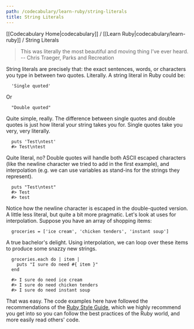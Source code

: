 ```yaml
---
path: /codecabulary/learn-ruby/string-literals
title: String Literals
---
```

[[Codecabulary Home|codecabulary]] / [[Learn Ruby|codecabulary/learn-ruby]] / String Literals

<!-- ---title: String Literals -->

> This was literally the most beautiful and moving thing I’ve ever heard. <br/>
> -- Chris Traeger, Parks and Recreation

String literals are precisely that: the exact sentences, words, or characters you type in between two quotes. Literally. A string literal in Ruby could be:

```
  'Single quoted'
```

Or

```
  "Double quoted"
```

Quite simple, really. The difference between single quotes and double quotes is just how literal your string takes you for. Single quotes take you very, very literally.

```
  puts 'Test\ntest'
  #> Test\ntest
```

Quite literal, no? Double quotes will handle both ASCII escaped characters (like the newline character we tried to add in the first example), and interpolation (e.g. we can use variables as stand-ins for the strings they represent).

```
  puts "Test\ntest"
  #> Test
  #> test
```

Notice how the newline character is escaped in the double-quoted version. A little less literal, but quite a bit more pragmatic. Let's look at uses for interpolation. Suppose you have an array of shopping items:

```
  groceries = ['ice cream', 'chicken tenders', 'instant soup']
```

A true bachelor's delight. Using interpolation, we can loop over these items to produce some snazzy new strings.

```
  groceries.each do | item |
    puts "I sure do need #{ item }"
  end

  #> I sure do need ice cream
  #> I sure do need chicken tenders
  #> I sure do need instant soup
```

That was easy. The code examples here have followed the recommendations of the [Ruby Style Guide](https://github.com/bbatsov/ruby-style-guide#strings), which we highly recommend you get into so you can follow the best practices of the Ruby world, and more easily read others' code.





